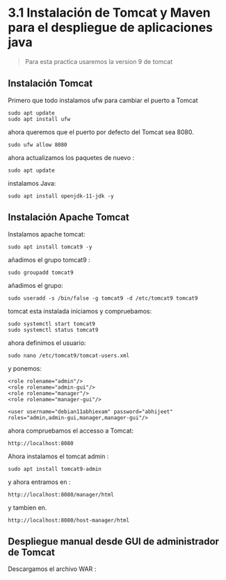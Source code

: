 # 3.1 Instalación de Tomcat y Maven para el despliegue de aplicaciones java

> Para esta practica usaremos la version 9 de tomcat

## Instalación Tomcat

Primero que todo instalamos ufw para cambiar el puerto a Tomcat
```
sudo apt update
sudo apt install ufw
```
ahora queremos que el puerto por defecto del Tomcat sea 8080.
```
sudo ufw allow 8080
```
ahora actualizamos los paquetes de nuevo : 
```
sudo apt update
```
instalamos Java:
```
sudo apt install openjdk-11-jdk -y
```

## Instalación Apache Tomcat
Instalamos apache tomcat:
```
sudo apt install tomcat9 -y
```
añadimos el grupo tomcat9 :
```
sudo groupadd tomcat9
```
añadimos el grupo: 
```
sudo useradd -s /bin/false -g tomcat9 -d /etc/tomcat9 tomcat9
```

tomcat esta instalada iniciamos y compruebamos:
```
sudo systemctl start tomcat9
sudo systemctl status tomcat9
```

ahora definimos el usuario:
```
sudo nano /etc/tomcat9/tomcat-users.xml
```
y ponemos:
```
<role rolename="admin"/>
<role rolename="admin-gui"/>
<role rolename="manager"/>
<role rolename="manager-gui"/>

<user username="debian11abhiexam" password="abhijeet" roles="admin,admin-gui,manager,manager-gui"/>
```

ahora compruebamos el accesso a Tomcat:
```
http://localhost:8080
```

Ahora instalamos el tomcat admin :
```
sudo apt install tomcat9-admin
```

y ahora entramos en :
```
http://localhost:8080/manager/html
```
y tambien en.
```
http://localhost:8080/host-manager/html
```

## Despliegue manual desde GUI de administrador de Tomcat

Descargamos el archivo WAR : 
